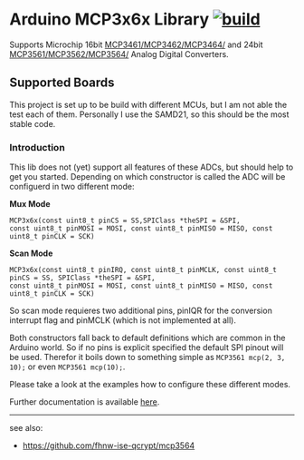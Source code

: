 # Arduino MCP3x6x Library [![build](https://github.com/nerdyscout/Arduino_MCP3x6x_Library/workflows/build/badge.svg)](https://github.com/nerdyscout/Arduino_MCP3x6x_Library/actions/workflows/build.yml)

Supports Microchip 16bit [MCP3461/MCP3462/MCP3464/](https://www.microchip.com/en-us/product/MCP3461r) and 24bit [MCP3561/MCP3562/MCP3564/](https://www.microchip.com/en-us/product/MCP3561r) Analog Digital Converters.

## Supported Boards

This project is set up to be build with different MCUs, but I am not able the test each of them.
Personally I use the SAMD21, so this should be the most stable code.

### Introduction

This lib does not (yet) support all features of these ADCs, but should help to get you started.
Depending on which constructor is called the ADC will be configuerd in two different mode:

**Mux Mode**
```
MCP3x6x(const uint8_t pinCS = SS,SPIClass *theSPI = &SPI,
const uint8_t pinMOSI = MOSI, const uint8_t pinMISO = MISO, const uint8_t pinCLK = SCK)
```

**Scan Mode**
```
MCP3x6x(const uint8_t pinIRQ, const uint8_t pinMCLK, const uint8_t pinCS = SS, SPIClass *theSPI = &SPI,
const uint8_t pinMOSI = MOSI, const uint8_t pinMISO = MISO, const uint8_t pinCLK = SCK)
```
So scan mode requieres two additional pins, pinIQR for the conversion interrupt flag and pinMCLK (which is not implemented at all).

Both constructors fall back to default definitions which are common in the Arduino world. So if no pins is explicit specified the default SPI pinout will be used. Therefor it boils down to something simple as `MCP3561 mcp(2, 3, 10);` or even `MCP3561 mcp(10);`.

Please take a look at the examples how to configure these different modes.

Further documentation is available [here](http://nerdyscout.github.io/Arduino_MCP3x6x_Library).

---

see also:
  - https://github.com/fhnw-ise-qcrypt/mcp3564
